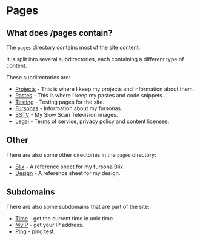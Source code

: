 # Pages

## What does /pages contain?

The `pages` directory contains most of the site content.

It is split into several subdirectories, each containing a different type of content.

These subdirectories are:

*   [Projects](projects) - This is where I keep my projects and information about them.
*   [Pastes](pastes) - This is where I keep my pastes and code snippets.
*   [Testing](testing) - Testing pages for the site.
*   [Fursonas](fursonas) - Information about my fursonas.
*   [SSTV](SSTV) - My Slow Scan Television images.
*   [Legal](/Legal) - Terms of service, privacy policy and content licenses.

## Other

There are also some other directories in the `pages` directory:

*   [Blix](blix) - A reference sheet for my fursona Blix.
*   [Design](design) - A reference sheet for my design.

## Subdomains

There are also some subdomains that are part of the site:

*   [Time](https://time.0x4248.dev) - get the current time in unix time.
*   [MyIP](https://myip.0x4248.dev) - get your IP address.
*   [Ping](https://ping.0x4248.dev) - ping test.
